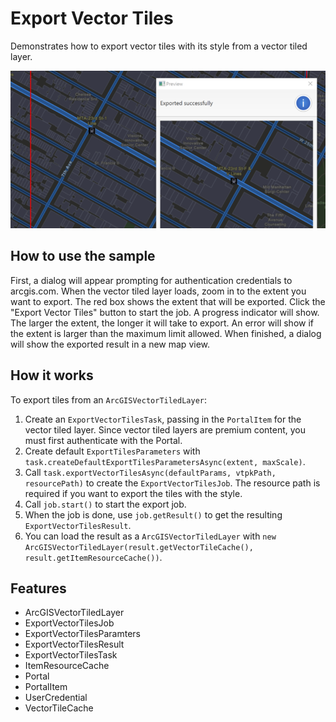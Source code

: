 <h1>Export Vector Tiles</h1>

<p>Demonstrates how to export vector tiles with its style from a vector tiled layer.</p>

<p><img src="ExportVectorTiles.png"/></p>

<h2>How to use the sample</h2>

<p>First, a dialog will appear prompting for authentication credentials to arcgis.com. When the vector tiled layer 
loads, zoom in to the extent you want to export. The red box shows the extent that will be exported. Click the 
"Export Vector Tiles" button to start the job. A progress indicator will show. The larger the extent, the longer it 
will take to export. An error will show if the extent is larger than the maximum limit allowed. When finished, a 
dialog will show the exported result in a new map view.</p>

<h2>How it works</h2>

<p>To export tiles from an <code>ArcGISVectorTiledLayer</code>:</p>
<ol>
  <li>Create an <code>ExportVectorTilesTask</code>, passing in the <code>PortalItem</code> for the vector tiled layer. 
  Since vector tiled layers are premium content, you must first authenticate with the Portal.</li>
  <li>Create default <code>ExportTilesParameters</code> with <code>task.createDefaultExportTilesParametersAsync(extent, maxScale)</code>.</li>
  <li>Call <code>task.exportVectorTilesAsync(defaultParams, vtpkPath, resourcePath)</code> to create the 
  <code>ExportVectorTilesJob</code>. The resource path is required if you want to export the tiles with the style.</li>
  <li>Call <code>job.start()</code> to start the export job.</li>
  <li>When the job is done, use <code>job.getResult()</code> to get the resulting 
  <code>ExportVectorTilesResult</code>.</li>
  <li>You can load the result as a <code>ArcGISVectorTiledLayer</code> with <code>new ArcGISVectorTiledLayer(result.getVectorTileCache(), result.getItemResourceCache())</code>.</li>
</ol>

<h2>Features</h2>

<ul>
  <li>ArcGISVectorTiledLayer</li>
  <li>ExportVectorTilesJob</li>
  <li>ExportVectorTilesParamters</li>
  <li>ExportVectorTilesResult</li>
  <li>ExportVectorTilesTask</li>
  <li>ItemResourceCache</li>
  <li>Portal</li>
  <li>PortalItem</li>
  <li>UserCredential</li>
  <li>VectorTileCache</li>
</ul>
